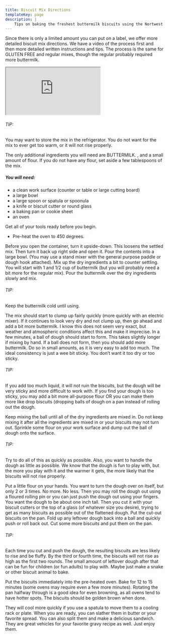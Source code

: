 ```yaml
---
title: Biscuit Mix Directions
templateKey: page
description: |
    Tips on baking the freshest buttermilk biscuits using the Nortwest's best quality ingredients. Watch our video to see how to prepare one Honest Biscuits biscuit mixes at home. This also be used for our gluten free biscuit mixes.
---
```

Since there is only a limited amount you can put on a label, we offer more detailed biscuit mix directions. We have a video of the process first and then more detailed written instructions and tips. The process is the same for GLUTEN FREE and regular mixes, though the regular probably required more buttermilk.
<div class="embed-responsive embed-responsive-16by9 w-75 mx-auto">
  <iframe class="embed-responsive-item" src="https://player.vimeo.com/video/146725475?byline=0&portrait=0" webkitallowfullscreen mozallowfullscreen allowfullscreen></iframe>
</div>

###### TIP:
You may want to store the mix in the refrigerator. You do not want for the mix to ever get too warm, or it will not rise properly.

The only additional ingredients you will need are BUTTERMILK. , and a small amount of flour. If you do not have any flour, set aside a few tablespoons of the mix.

##### You will need:
- a clean work surface (counter or table or large cutting board)
- a large bowl
- a large spoon or spatula or spoonula
- a knife or biscuit cutter or round glass
- a baking pan or cookie sheet
- an oven

Get all of your tools ready before you begin.

- Pre-heat the oven to 450 degrees.

Before you open the container, turn it upside-down. This loosens the settled mix. Then turn it back up right side and open it. Pour the contents into a large bowl. (You may use a stand mixer with the general purpose paddle or dough hook attached). Mix up the dry ingredients a bit to counter settling. You will start with 1 and 1/2 cup of buttermilk (but you will probably need a bit more for the regular mix). Pour the buttermilk over the dry ingredients slowly and mix.

###### TIP:
Keep the buttermilk cold until using.

The mix should start to clump up fairly quickly (more quickly with an electric mixer). If it continues to look very dry and not clump up, then go ahead and add a bit more buttermilk. I know this does not seem very exact, but weather and atmospheric conditions affect this and make it imprecise. In a few minutes, a ball of dough should start to form. This takes slightly longer if mixing by hand. If a ball does not form, then you should add more buttermilk. Do so in small amounts, as it is very easy to add too much. The ideal consistency is just a wee bit sticky. You don’t want it too dry or too sticky.

###### TIP:
If you add too much liquid, it will not ruin the biscuits, but the dough will be very sticky and more difficult to work with. If you find your dough is too sticky, you may add a bit more all-purpose flour OR you can make them more like drop biscuits (dropping balls of dough on a pan instead of rolling out the dough.

Keep mixing the ball until all of the dry ingredients are mixed in. Do not keep mixing it after all the ingredients are mixed in or your biscuits may not turn out. Sprinkle some flour on your work surface and dump out the ball of dough onto the surface.

###### TIP:
Try to do all of this as quickly as possible. Also, you want to handle the dough as little as possible. We know that the dough is fun to play with, but the more you play with it and the warmer it gets, the more likely that the biscuits will not rise properly. 

Put a little flour on your hands. You want to turn the dough over on itself, but only 2 or 3 times. No more. No less. Then you may roll the dough out using a floured rolling pin or you can just push the dough out using your fingers. You want the dough to be about one inch tall. Then you cut it with your biscuit cutters or the top of a glass (of whatever size you desire), trying to get as many biscuits as possible out of the flattened dough. Put the cut-out biscuits on the pan. Fold up any leftover dough back into a ball and quickly push or roll back out. Cut some more biscuits and put them on the pan.

###### TIP:
Each time you cut and push the dough, the resulting biscuits are less likely to rise and be fluffy. By the third or fourth time, the biscuits will not rise as high as the first two rounds. The small amount of leftover dough after that can be fun for children (or fun adults) to play with. Maybe just make a snake or other biscuit animal to bake.

Put the biscuits immediately into the pre-heated oven. Bake for 12 to 15 minutes (some ovens may require even a few more minutes). Rotating the pan halfway through is a good idea for even browning, as all ovens tend to have hotter spots. The biscuits should be golden brown when done.

They will cool more quickly if you use a spatula to move them to a cooling rack or plate. When you are ready, you can slather them in butter or your favorite spread. You can also split them and make a delicious sandwich. They are great vehicles for your favorite gravy recipe as well. Just enjoy them.
